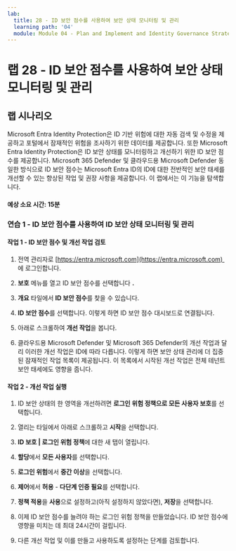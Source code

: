 ```yaml
---
lab:
  title: 28 - ID 보안 점수를 사용하여 보안 상태 모니터링 및 관리
  learning path: '04'
  module: Module 04 - Plan and Implement and Identity Governance Strategy
---
```


# 랩 28 - ID 보안 점수를 사용하여 보안 상태 모니터링 및 관리

## 랩 시나리오

Microsoft Entra Identity Protection은 ID 기반 위험에 대한 자동 검색 및 수정을 제공하고 포털에서 잠재적인 위험을 조사하기 위한 데이터를 제공합니다. 또한 Microsoft Entra Identity Protection은 ID 보안 상태를 모니터링하고 개선하기 위한 ID 보안 점수를 제공합니다.  Microsoft 365 Defender 및 클라우드용 Microsoft Defender 동일한 방식으로 ID 보안 점수는 Microsoft Entra ID의 ID에 대한 전반적인 보안 태세를 개선할 수 있는 향상된 작업 및 권장 사항을 제공합니다.  이 랩에서는 이 기능을 탐색합니다. 

#### 예상 소요 시간: 15분

### 연습 1 - ID 보안 점수를 사용하여 ID 보안 상태 모니터링 및 관리

#### 작업 1 - ID 보안 점수 및 개선 작업 검토

1. 전역 관리자로 [https://entra.microsoft.com](https://entra.microsoft.com)  에 로그인합니다.

2. **보호** 메뉴를 열고 ID 보안 점수를 선택합니다 **.**

3. **개요** 타일에서 **ID 보안 점수**를 찾을 수 있습니다.

4. **ID 보안 점수**를 선택합니다.  이렇게 하면 ID 보안 점수 대시보드로 연결됩니다.

5. 아래로 스크롤하여 **개선 작업**을 봅니다.

6. 클라우드용 Microsoft Defender 및 Microsoft 365 Defender의 개선 작업과 달리 이러한 개선 작업은 ID에 따라 다릅니다.  이렇게 하면 보안 상태 관리에 더 집중된 잠재적인 작업 목록이 제공됩니다.  이 목록에서 시작된 개선 작업은 전체 테넌트 보안 태세에도 영향을 줍니다. 

#### 작업 2 - 개선 작업 실행

1. ID 보안 상태의 한 영역을 개선하려면 **로그인 위험 정책으로 모든 사용자 보호**를 선택합니다.

2. 열리는 타일에서 아래로 스크롤하고 **시작**을 선택합니다.

3. **ID 보호 | 로그인 위험 정책**에 대한 새 탭이 열립니다.

4. **할당**에서 **모든 사용자**를 선택합니다.

5. **로그인 위험**에서 **중간 이상**을 선택합니다.

6. **제어**에서 **허용** - **다단계 인증 필요**를 선택합니다.

7. **정책 적용**을 **사용**으로 설정하고(아직 설정하지 않았다면), **저장**을 선택합니다.

8. 이제 ID 보안 점수를 늘려야 하는 로그인 위험 정책을 만들었습니다.  ID 보안 점수에 영향을 미치는 데 최대 24시간이 걸립니다.

9. 다른 개선 작업 및 이를 만들고 사용하도록 설정하는 단계를 검토합니다.
